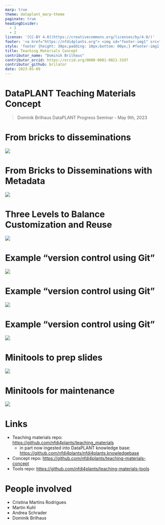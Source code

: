 ```yaml
---
marp: true
theme: dataplant_marp-theme
paginate: true
headingDivider: 
  - 1
  - 2
license: '[CC-BY 4.0](https://creativecommons.org/licenses/by/4.0/)'
footer: '<a href="https://nfdi4plants.org"> <img id="footer-img1" src="../../../img/_logos/DataPLANT/DataPLANT_logo_square_bg_transparent.svg"></a> <a href="https://ceplas.eu"> <img id="footer-img2" src="../../../img/_logos/CEPLAS/CEPLAS_Icon.jpeg"></a><a href="https://creativecommons.org/licenses/by/4.0/"><img id="footer-img3" src="../../../img/_logos/CreativeCommons/by.svg"></a>'
style: 'footer {height: 30px;padding: 10px;bottom: 00px;} #footer-img1 {height: 30px; padding-left: 0px;} #footer-img2 {height: 30px; padding-left: 20px;opacity: 0.5;}  #footer-img3 {height: 20px;padding-left: 20px; opacity: 0.5;}'
title: Teaching Materials Concept
contributor_name: "Dominik Brilhaus"
contributor_orcid: https://orcid.org/0000-0001-9021-3197
contributor_github: brilator
date: 2023-05-09
---
```


# DataPLANT Teaching Materials Concept

> Dominik Brilhaus
> DataPLANT Progress Seminar - May 9th, 2023

# From bricks to disseminations

![](images/teaching_concept-01.drawio.png)


# From Bricks to Disseminations with Metadata

![](images/teaching_concept-02.drawio.png)

# Three Levels to Balance Customization and Reuse <!-- fit -->

![](images/teaching_concept-03.drawio.png)

# Example “version control using Git”

![](images/teaching_concept-04.drawio.png)

# Example “version control using Git”

![](images/teaching_concept-05.drawio.png)

# Example “version control using Git”

![](images/teaching_concept-06.drawio.png)

# Minitools to prep slides

![](images/teaching_tools-01.drawio.png)

# Minitools for maintenance

![](images/teaching_tools-02.drawio.png)

# Links

- Teaching materials repo: https://github.com/nfdi4plants/teaching_materials
  - in part now ingested into DataPLANT knowledge base: https://github.com/nfdi4plants/nfdi4plants.knowledgebase
- Concept repo: https://github.com/nfdi4plants/teaching-materials-concept
- Tools repo: https://github.com/nfdi4plants/teaching-materials-tools

# People involved

- Cristina Martins Rodrigues
- Martin Kuhl
- Andrea Schrader
- Dominik Brilhaus

